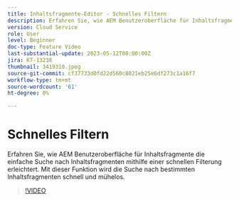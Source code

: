 ```yaml
---
title: Inhaltsfragmente-Editor - Schnelles Filtern
description: Erfahren Sie, wie AEM Benutzeroberfläche für Inhaltsfragmente die einfache Suche nach Inhaltsfragmenten mithilfe einer schnellen Filterung erleichtert. Mit dieser Funktion wird die Suche nach bestimmten Inhaltsfragmenten schnell und mühelos.
version: Cloud Service
role: User
level: Beginner
doc-type: Feature Video
last-substantial-update: 2023-05-12T00:00:00Z
jira: KT-13238
thumbnail: 3419310.jpeg
source-git-commit: cf37733d0fd22d560c8021eb25e6df273c1a16f7
workflow-type: tm+mt
source-wordcount: '61'
ht-degree: 0%

---
```



# Schnelles Filtern

Erfahren Sie, wie AEM Benutzeroberfläche für Inhaltsfragmente die einfache Suche nach Inhaltsfragmenten mithilfe einer schnellen Filterung erleichtert. Mit dieser Funktion wird die Suche nach bestimmten Inhaltsfragmenten schnell und mühelos.

>[!VIDEO](https://video.tv.adobe.com/v/3419310/?learn=on)
